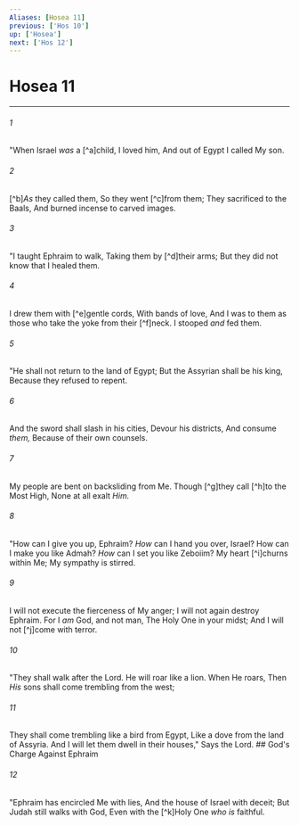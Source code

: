 ```yaml
---
Aliases: [Hosea 11]
previous: ['Hos 10']
up: ['Hosea']
next: ['Hos 12']
---
```

# Hosea 11

***


###### 1 
"When Israel _was_ a [^a]child, I loved him, And out of Egypt I called My son. 

###### 2 
[^b]_As_ they called them, So they went [^c]from them; They sacrificed to the Baals, And burned incense to carved images. 

###### 3 
"I taught Ephraim to walk, Taking them by [^d]their arms; But they did not know that I healed them. 

###### 4 
I drew them with [^e]gentle cords, With bands of love, And I was to them as those who take the yoke from their [^f]neck. I stooped _and_ fed them. 

###### 5 
"He shall not return to the land of Egypt; But the Assyrian shall be his king, Because they refused to repent. 

###### 6 
And the sword shall slash in his cities, Devour his districts, And consume _them,_ Because of their own counsels. 

###### 7 
My people are bent on backsliding from Me. Though [^g]they call [^h]to the Most High, None at all exalt _Him._ 

###### 8 
"How can I give you up, Ephraim? _How_ can I hand you over, Israel? How can I make you like Admah? _How_ can I set you like Zeboiim? My heart [^i]churns within Me; My sympathy is stirred. 

###### 9 
I will not execute the fierceness of My anger; I will not again destroy Ephraim. For I _am_ God, and not man, The Holy One in your midst; And I will not [^j]come with terror. 

###### 10 
"They shall walk after the Lord. He will roar like a lion. When He roars, Then _His_ sons shall come trembling from the west; 

###### 11 
They shall come trembling like a bird from Egypt, Like a dove from the land of Assyria. And I will let them dwell in their houses," Says the Lord. ## God's Charge Against Ephraim 

###### 12 
"Ephraim has encircled Me with lies, And the house of Israel with deceit; But Judah still walks with God, Even with the [^k]Holy One _who is_ faithful.
